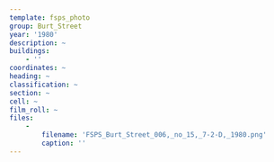 ```yaml
---
template: fsps_photo
group: Burt_Street
year: '1980'
description: ~
buildings:
    - ''
coordinates: ~
heading: ~
classification: ~
section: ~
cell: ~
film_roll: ~
files:
    -
        filename: 'FSPS_Burt_Street_006,_no_15,_7-2-D,_1980.png'
        caption: ''
---
```

